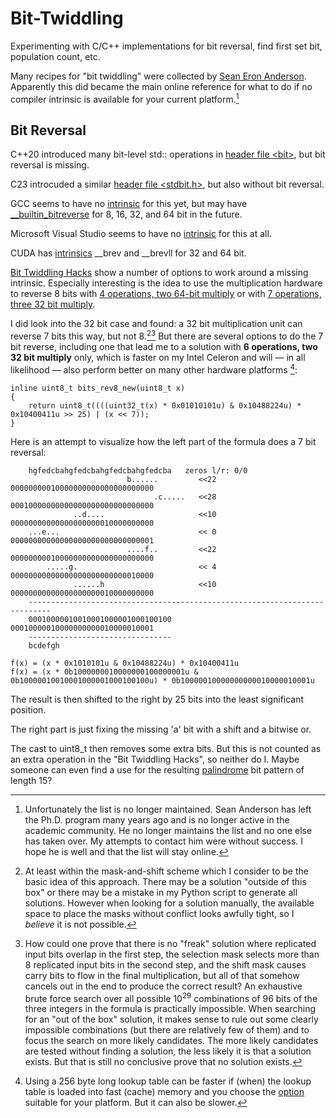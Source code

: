 # Bit-Twiddling

Experimenting with C/C++ implementations for bit reversal, find first set bit, population count, etc.

Many recipes for "bit twiddling" were collected by
[Sean Eron Anderson](https://graphics.stanford.edu/~seander/bithacks.html). Apparently this did became the main online reference for what to do if no compiler intrinsic is available for your current platform.[^1]

[^1]: Unfortunately the list is no longer maintained. Sean Anderson has left the Ph.D. program many years ago and is no longer active in the academic community. He no longer maintains the list and no one else has taken over. My attempts to contact him were without success. I hope he is well and that the list will stay online.

## Bit Reversal

C++20 introduced many bit-level std:: operations in [header file &lt;bit&gt;](https://en.cppreference.com/w/cpp/header/bit), but bit reversal is missing.

C23 introcuded a similar [header file &lt;stdbit.h&gt;](https://en.cppreference.com/w/c/numeric/bit_manip), but also without bit reversal.

GCC seems to have no
[intrinsic](https://gcc.gnu.org/onlinedocs/gcc/Other-Builtins.html)
for this yet, but may have
[__builtin_bitreverse](https://gcc.gnu.org/bugzilla/show_bug.cgi?id=50481)
for 8, 16, 32, and 64 bit in the future.

Microsoft Visual Studio seems to have no [intrinsic](https://learn.microsoft.com/en-us/cpp/intrinsics/alphabetical-listing-of-intrinsic-functions) for this at all.

CUDA has [intrinsics](https://docs.nvidia.com/cuda/cuda-math-api/cuda_math_api/group__CUDA__MATH__INTRINSIC__INT.html) __brev and __brevll for 32 and 64 bit.

[Bit Twiddling Hacks](https://graphics.stanford.edu/~seander/bithacks.html#BitReverseObvious) show a number of options to work around a missing intrinsic. Especially interesting is the idea to use the multiplication hardware to reverse 8 bits with [4 operations, two 64-bit multiply](https://graphics.stanford.edu/~seander/bithacks.html#ReverseByteWith64Bits) or with [7 operations, three 32 bit multiply](https://graphics.stanford.edu/~seander/bithacks.html#ReverseByteWith32Bits).

I did look into the 32 bit case and found: a 32 bit multiplication unit can reverse 7 bits this way, but not 8.[^2][^3] But there are several options to do the 7 bit reverse, including one that lead me to a solution with **6 operations, two 32 bit multiply** only, which is faster on my Intel Celeron and will &mdash; in all likelihood &mdash; also perform better on many other hardware platforms [^4]:

[^2]: At least within the mask-and-shift scheme which I consider to be the basic idea of this approach. There may be a solution "outside of this box" or there may be a mistake in my Python script to generate all solutions. However when looking for a solution manually, the available space to place the masks without conflict looks awfully tight, so I *believe* it is not possible.

[^3]: How could one prove that there is no "freak" solution where replicated input bits overlap in the first step, the selection mask selects more than 8 replicated input bits in the second step, and the shift mask causes carry bits to flow in the final multiplication, but all of that somehow cancels out in the end to produce the correct result? An exhaustive brute force search over all possible 10<sup>29</sup> combinations of 96 bits of the three integers in the formula is practically impossible. When searching for an "out of the box" solution, it makes sense to rule out some clearly impossible combinations (but there are relatively few of them) and to focus the search on more likely candidates. The more likely candidates are tested without finding a solution, the less likely it is that a solution exists. But that is still no conclusive prove that no solution exists.

[^4]: Using a 256 byte long lookup table can be faster if (when) the lookup table is loaded into fast (cache) memory and you choose the [option](https://graphics.stanford.edu/~seander/bithacks.html#BitReverseTable) suitable for your platform.
But it can also be slower.


```
inline uint8_t bits_rev8_new(uint8_t x)
{
    return uint8_t((((uint32_t(x) * 0x01010101u) & 0x10488224u) * 0x10400411u >> 25) | (x << 7));
}
```

Here is an attempt to visualize how the left part of the formula does a 7 bit reversal:

```
    hgfedcbahgfedcbahgfedcbahgfedcba   zeros l/r: 0/0
                          b......         <<22 00000000010000000000000000000000
                                .c.....   <<28 00010000000000000000000000000000
              ..d....                     <<10 00000000000000000000010000000000
    ...e...                               << 0 00000000000000000000000000000001
                          ....f..         <<22 00000000010000000000000000000000
        .....g.                           << 4 00000000000000000000000000010000
              ......h                     <<10 00000000000000000000010000000000
    ---------------------------------------------------------------------------
    00010000010010001000001000100100           00010000010000000000010000010001
    --------------------------------
    bcdefgh

f(x) = (x * 0x1010101u & 0x10488224u) * 0x10400411u
f(x) = (x * 0b1000000010000000100000001u & 0b10000010010001000001000100100u) * 0b10000010000000000010000010001u
```

The result is then shifted to the right by 25 bits into the least significant position.

The right part is just fixing the missing 'a' bit with a shift and a bitwise or.

The cast to uint8_t then removes some extra bits. But this is not counted as an extra operation in the "Bit Twiddling Hacks", so neither do I.
Maybe someone can even find a use for the resulting [palindrome](https://en.wikipedia.org/wiki/Palindrome) bit pattern of length 15?
